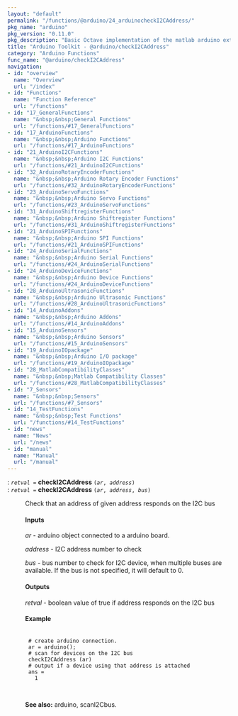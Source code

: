 ```yaml
---
layout: "default"
permalink: "/functions/@arduino/24_arduinocheckI2CAddress/"
pkg_name: "arduino"
pkg_version: "0.11.0"
pkg_description: "Basic Octave implementation of the matlab arduino extension,  allowing communication to a programmed arduino board to control its  hardware."
title: "Arduino Toolkit - @arduino/checkI2CAddress"
category: "Arduino Functions"
func_name: "@arduino/checkI2CAddress"
navigation:
- id: "overview"
  name: "Overview"
  url: "/index"
- id: "Functions"
  name: "Function Reference"
  url: "/functions"
- id: "17_GeneralFunctions"
  name: "&nbsp;&nbsp;General Functions"
  url: "/functions/#17_GeneralFunctions"
- id: "17_ArduinoFunctions"
  name: "&nbsp;&nbsp;Arduino Functions"
  url: "/functions/#17_ArduinoFunctions"
- id: "21_ArduinoI2CFunctions"
  name: "&nbsp;&nbsp;Arduino I2C Functions"
  url: "/functions/#21_ArduinoI2CFunctions"
- id: "32_ArduinoRotaryEncoderFunctions"
  name: "&nbsp;&nbsp;Arduino Rotary Encoder Functions"
  url: "/functions/#32_ArduinoRotaryEncoderFunctions"
- id: "23_ArduinoServoFunctions"
  name: "&nbsp;&nbsp;Arduino Servo Functions"
  url: "/functions/#23_ArduinoServoFunctions"
- id: "31_ArduinoShiftregisterFunctions"
  name: "&nbsp;&nbsp;Arduino Shiftregister Functions"
  url: "/functions/#31_ArduinoShiftregisterFunctions"
- id: "21_ArduinoSPIFunctions"
  name: "&nbsp;&nbsp;Arduino SPI Functions"
  url: "/functions/#21_ArduinoSPIFunctions"
- id: "24_ArduinoSerialFunctions"
  name: "&nbsp;&nbsp;Arduino Serial Functions"
  url: "/functions/#24_ArduinoSerialFunctions"
- id: "24_ArduinoDeviceFunctions"
  name: "&nbsp;&nbsp;Arduino Device Functions"
  url: "/functions/#24_ArduinoDeviceFunctions"
- id: "28_ArduinoUltrasonicFunctions"
  name: "&nbsp;&nbsp;Arduino Ultrasonic Functions"
  url: "/functions/#28_ArduinoUltrasonicFunctions"
- id: "14_ArduinoAddons"
  name: "&nbsp;&nbsp;Arduino Addons"
  url: "/functions/#14_ArduinoAddons"
- id: "15_ArduinoSensors"
  name: "&nbsp;&nbsp;Arduino Sensors"
  url: "/functions/#15_ArduinoSensors"
- id: "19_ArduinoIOpackage"
  name: "&nbsp;&nbsp;Arduino I/O package"
  url: "/functions/#19_ArduinoIOpackage"
- id: "28_MatlabCompatibilityClasses"
  name: "&nbsp;&nbsp;Matlab Compatibility Classes"
  url: "/functions/#28_MatlabCompatibilityClasses"
- id: "7_Sensors"
  name: "&nbsp;&nbsp;Sensors"
  url: "/functions/#7_Sensors"
- id: "14_TestFunctions"
  name: "&nbsp;&nbsp;Test Functions"
  url: "/functions/#14_TestFunctions"
- id: "news"
  name: "News"
  url: "/news"
- id: "manual"
  name: "Manual"
  url: "/manual"
---
```

<dl class="first-deftypefn">
<dt class="deftypefn" id="index-checkI2CAddress"><span class="category-def">: </span><span><code class="def-type"><var class="var">retval</var> =</code> <strong class="def-name">checkI2CAddress</strong> <code class="def-code-arguments">(<var class="var">ar</var>, <var class="var">address</var>)</code><a class="copiable-link" href='#index-checkI2CAddress'></a></span></dt>
<dt class="deftypefnx def-cmd-deftypefn" id="index-checkI2CAddress-1"><span class="category-def">: </span><span><code class="def-type"><var class="var">retval</var> =</code> <strong class="def-name">checkI2CAddress</strong> <code class="def-code-arguments">(<var class="var">ar</var>, <var class="var">address</var>, <var class="var">bus</var>)</code><a class="copiable-link" href='#index-checkI2CAddress-1'></a></span></dt>
<dd><p>Check that an address of given address responds on the I2C bus
</p>
<h4 class="subsubheading" id="Inputs">Inputs</h4>
<p><var class="var">ar</var> - arduino object connected to a arduino board.
</p>
<p><var class="var">address</var> - I2C address number to check
</p>
<p><var class="var">bus</var> - bus number to check for I2C device, when multiple buses are available.
 If the bus is not specified, it will default to 0.
</p> 
<h4 class="subsubheading" id="Outputs">Outputs</h4>
<p><var class="var">retval</var> - boolean value of true if address responds on the I2C bus
</p>
<h4 class="subsubheading" id="Example">Example</h4>
<div class="example">
<pre class="example-preformatted"> <code class="code">
 # create arduino connection.
 ar = arduino();
 # scan for devices on the I2C bus
 checkI2CAddress (ar)
 # output if a device using that address is attached
 ans =
   1
 </code>
 </pre></div>


<p><strong class="strong">See also:</strong> arduino, scanI2Cbus.
 </p></dd></dl>